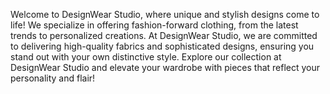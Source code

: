 Welcome to DesignWear Studio, where unique and stylish designs come to life! We specialize in offering fashion-forward clothing, from the latest trends to personalized creations. At DesignWear Studio, we are committed to delivering high-quality fabrics and sophisticated designs, ensuring you stand out with your own distinctive style. Explore our collection at DesignWear Studio and elevate your wardrobe with pieces that reflect your personality and flair!

